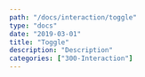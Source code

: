 ```yaml
---
path: "/docs/interaction/toggle"
type: "docs"
date: "2019-03-01"
title: "Toggle"
description: "Description"
categories: ["300-Interaction"]
---
```

